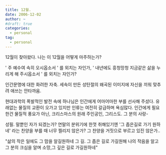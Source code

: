 ```yaml
---
title: 12월.
date: 2006-12-02
author: ~
#draft: true
categories:
  - personal
tag:
  - personal
---
```




12월이 찾아왔다.
나는 이 12월을 어떻게 마주하는가?

' 주 예수여 속히 오시옵소서 ' 를 외치는 자인가,
' 내년에도 흥청망청 지금같은 삶을 누리게 해 주시옵소서 ' 를 외치는 자인가? 

인간문명에 대한 화려한 자축.
세속이 만든 성탄절의 왜곡된 이미지에 자신을 끼워 맞추려 애쓰는 안타까움.

현대과학의 폭발적인 발전 속에 하나님은 인간에게 어마어마한 부를 선사해 주셨다. 유래없는 물질의 교환이 오가고 있지만 인류는 여전히 갈급하며 욕심많다. 인간에게 필요한건 물질적 풍요가 아닌, 크리스마스의 원래 주인공인, 그리스도. 그 분의 사랑-

성필. 말뿐인 자가 되겠는가?
연말의 분위기에 한껏 취해있기엔 '그 좁은길로 가기 원하네' 라는 찬양을 부를 때 너무 찔리지 않은가? 그 찬양을 거짓으로 부르고 있진 않은가..

"삶의 작은 일에도 그 맘을 알길원하네
그 길. 그 좁은 길로 가길원해
나의 작음을 알고 그 분의 크심을 알며
소망,그 깊은 길로 가길원하네"



 






